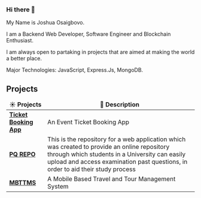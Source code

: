 ### Hi there 👋

My Name is Joshua Osaigbovo. 

I am a Backend Web Developer, Software Engineer and Blockchain Enthusiast.

I am always open to partaking in projects that are aimed at making the world a better place.

Major Technologies: JavaScript, Express.Js, MongoDB.

<h2>Projects</h2>
<table>
  <thead align="center">
    <tr border: none;>
      <td><b>☀️ Projects</b></td>
      <td><b>💬 Description</b></td>
    </tr>
  </thead>
  <tbody>
     <tr>
      <td><a href="https://github.com/Taiosquare/mbttms"><b>Ticket Booking App</b></a></td>
      <td>An Event Ticket Booking App</td>
    </tr>
    <tr>
    <tr>
      <td><a href="https://github.com/Taiosquare/pqrepo"><b>PQ REPO</b></a></td>
      <td>This is the repository for a web application which was created to provide an online repository through which students in a University can easily upload and access examination past questions, in order to aid their study process</td>
    </tr>
    <tr>
      <td><a href="https://github.com/Taiosquare/mbttms"><b>MBTTMS</b></a></td>
      <td>A Mobile Based Travel and Tour Management System</td>
    </tr>
  </tbody>
</table>
